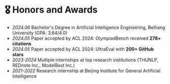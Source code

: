 # 🎖 Honors and Awards
- *2024.06* Bachelor's Degree in Artificial Intelligence Engineering, Beihang University (GPA: 3.64/4.0)
- *2024.05* Paper accepted by ACL 2024: OlympiadBench received **278+ citations**
- *2024.05* Paper accepted by ACL 2024: UltraEval with **200+ GitHub stars**
- *2023-2024* Multiple internships at top research institutions (THUNLP, REDnote Inc., ModelBest Inc.)
- *2021-2022* Research internship at Beijing Institute for General Artificial Intelligence